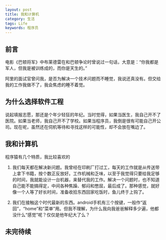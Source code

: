 ```yaml
---
layout: post
title: 我和计算机
category: 生活
tags: Life
keywords: 程序员
---
```


## 前言 ##

电影《巴顿将军》中布莱德雷在和巴顿争论时曾说过一句话，大意是：“你我都是军人，但我是被训练成的，而你是天生的。”

阿里的面试官曾问我，是否为解决一个技术问题而不睡觉，我说还真没有。但交给我的工作我做不了，我会焦虑的睡不着觉。

## 为什么选择软件工程

说起填报志愿，那还是个年少轻狂的年纪。当时觉得，如果当医生，我自己开不了医院。如果当老师，我自己开不了学校。如果当程序员，我倒是很有可能自己开公司。现在呢，虽然还在伺机等待和寻找这样的可能性，却不会放在嘴边了。

## 我和计算机

程序猿有几个特质，我比较喜欢的

1. 我们每天都在解决新问题。我曾经在印刷厂打过工，每天的工作就是从传送带上拿下书籍，按个数正反放好。工作机械和乏味，以至于我觉得只要给我足够的时间，我就能设计一台机器，来替代我的工作。解决一个问题时，也不知道自己能不能搞得定，中间各种焦躁、郁闷和憋屈，最后成了。那种感觉，就好像一个人等了好长时间，准备收拾东西回家吃饭时，鱼儿终于上钩了。


2. 我们在接触这个时代最新的东西。android手机有三个按键，一般作“返回”，“home”和“菜单”用。但我不理解，为什么我向我爸爸解释多少遍，他都没什么“感觉”呢？仅仅是他年纪大了么？


## 未完待续


